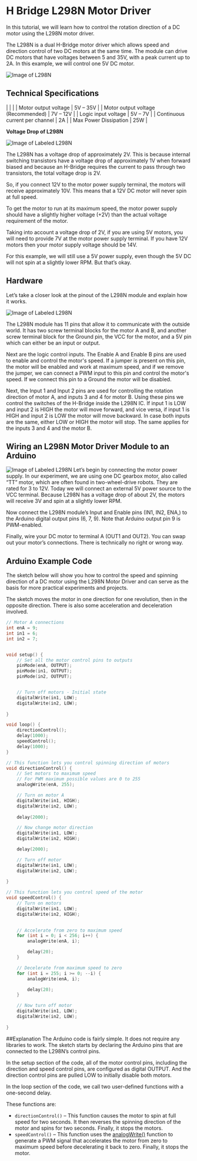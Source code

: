 # H Bridge L298N Motor Driver

In this tutorial, we will learn how to control the rotation direction of a DC motor using the L298N motor driver. 

The L298N is a dual H-Bridge motor driver which allows speed and direction control of two DC motors at the same time. The module can drive DC motors that have voltages between 5 and 35V, with a peak current up to 2A. In this example, we will control one 5V DC motor.

![Image of L298N](./Images/L298N-Motor.webp)

## Technical Specifications
|  |  |
| Motor output voltage | 5V – 35V |
| Motor output voltage (Recommended) | 7V – 12V |
| Logic input voltage | 5V – 7V |
| Continuous current per channel | 2A |
| Max Power Dissipation | 25W |

**Voltage Drop of L298N**

![Image of Labeled L298N](./Images/voltage-drop.png)

The L298N has a voltage drop of approximately 2V. This is because internal switching transistors have a voltage drop of approximately 1V when forward biased and because an H-Bridge requires the current to pass through two transistors, the total voltage drop is 2V.

So, if you connect 12V to the motor power supply terminal, the motors will receive approximately 10V. This means that a 12V DC motor will never spin at full speed.

To get the motor to run at its maximum speed, the motor power supply should have a slightly higher voltage (+2V) than the actual voltage requirement of the motor.

Taking into account a voltage drop of 2V, if you are using 5V motors, you will need to provide 7V at the motor power supply terminal. If you have 12V motors then your motor supply voltage should be 14V.

For this example, we will still use a 5V power supply, even though the 5V DC will not spin at a slightly lower RPM. But that’s okay.

## Hardware
Let’s take a closer look at the pinout of the L298N module and explain how it works. 

![Image of Labeled L298N](./Images/L298N-Module-Pinout.jpeg)

The L298N module has 11 pins that allow it to communicate with the outside world. It has two screw terminal blocks for the motor A and B, and another screw terminal block for the Ground pin, the VCC for the motor, and a 5V pin which can either be an input or output.

Next are the logic control inputs. The Enable A and Enable B pins are used to enable and control the motor's speed. If a jumper is present on this pin, the motor will be enabled and work at maximum speed, and if we remove the jumper, we can connect a PWM input to this pin and control the motor's speed. If we connect this pin to a Ground the motor will be disabled.

Next, the Input 1 and Input 2 pins are used for controlling the rotation direction of motor A, and inputs 3 and 4 for motor B. Using these pins we control the switches of the H-Bridge inside the L298N IC. If input 1 is LOW and input 2 is HIGH the motor will move forward, and vice versa, if input 1 is HIGH and input 2 is LOW the motor will move backward. In case both inputs are the same, either LOW or HIGH the motor will stop. The same applies for the inputs 3 and 4 and the motor B.

## Wiring an L298N Motor Driver Module to an Arduino
![Image of Labeled L298N](./Images/circuit-diagram.png)
Let’s begin by connecting the motor power supply. In our experiment, we are using one DC gearbox motor, also called “TT” motor, which are often found in two-wheel-drive robots. They are rated for 3 to 12V. Today we will connect an external 5V power source to the VCC terminal. Because L298N has a voltage drop of about 2V, the motors will receive 3V and spin at a slightly lower RPM. 

Now connect the L298N module’s Input and Enable pins (IN1, IN2, ENA,) to the Arduino digital output pins (6, 7, 9). Note that Arduino output pin 9 is PWM-enabled.

Finally, wire your DC motor to terminal A (OUT1 and OUT2). You can swap out your motor’s connections. There is technically no right or wrong way.

## Arduino Example Code
The sketch below will show you how to control the speed and spinning direction of a DC motor using the L298N Motor Driver and can serve as the basis for more practical experiments and projects.

The sketch moves the motor in one direction for one revolution, then in the opposite direction. There is also some acceleration and deceleration involved.

```C++
// Motor A connections
int enA = 9;
int in1 = 6;
int in2 = 7;


void setup() {
	// Set all the motor control pins to outputs
	pinMode(enA, OUTPUT);
	pinMode(in1, OUTPUT);
	pinMode(in2, OUTPUT);


	// Turn off motors - Initial state
	digitalWrite(in1, LOW);
	digitalWrite(in2, LOW);
	
}

void loop() {
	directionControl();
	delay(1000);
	speedControl();
	delay(1000);
}

// This function lets you control spinning direction of motors
void directionControl() {
	// Set motors to maximum speed
	// For PWM maximum possible values are 0 to 255
	analogWrite(enA, 255);

	// Turn on motor A
	digitalWrite(in1, HIGH);
	digitalWrite(in2, LOW);
	
	delay(2000);

	// Now change motor direction
	digitalWrite(in1, LOW);
	digitalWrite(in2, HIGH);

	delay(2000);

	// Turn off motor
	digitalWrite(in1, LOW);
	digitalWrite(in2, LOW);
	
}

// This function lets you control speed of the motor
void speedControl() {
	// Turn on motors
	digitalWrite(in1, LOW);
	digitalWrite(in2, HIGH);
	

	// Accelerate from zero to maximum speed
	for (int i = 0; i < 256; i++) {
		analogWrite(enA, i);

		delay(20);
	}

	// Decelerate from maximum speed to zero
	for (int i = 255; i >= 0; --i) {
		analogWrite(enA, i);

		delay(20);
	}

	// Now turn off motor
	digitalWrite(in1, LOW);
	digitalWrite(in2, LOW);
	
}
```

##Explanation
The Arduino code is fairly simple. It does not require any libraries to work. The sketch starts by declaring the Arduino pins that are connected to the L298N’s control pins.

In the setup section of the code, all of the motor control pins, including the direction and speed control pins, are configured as digital OUTPUT. And the direction control pins are pulled LOW to initially disable both motors.

In the loop section of the code, we call two user-defined functions with a one-second delay.

These functions are:

- `directionControl()` – This function causes the motor to spin at full speed for two seconds. It then reverses the spinning direction of the motor and spins for two seconds. Finally, it stops the motors.
- `speedControl()` – This function uses the [analogWrite()](https://www.arduino.cc/reference/en/language/functions/analog-io/analogwrite/) function to generate a PWM signal that accelerates the motor from zero to maximum speed before decelerating it back to zero. Finally, it stops the motor.

